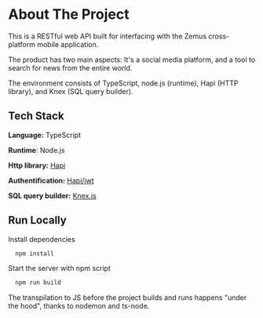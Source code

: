 
#  About The Project

This is a RESTful web API built for interfacing with the Zemus cross-platform mobile application. 

The product has two main aspects: It's a social media platform, and a tool to search for news from the entire world. 


The environment consists of TypeScript, node.js (runtime), Hapi (HTTP library), and Knex (SQL query builder). 

## Tech Stack

**Language:** TypeScript

**Runtime**: Node.js

**Http library:** [Hapi](https://hapi.dev)

**Authentification:** [Hapi/jwt](https://hapi.dev/module/jwt)

**SQL query builder:** [Knex.js](https://knexjs.org/)




## Run Locally



Install dependencies

```bash
  npm install
```

Start the server with npm script

```bash
  npm run build
```

The transpilation to JS before the project builds and runs happens "under the hood", thanks to nodemon and ts-node. 
